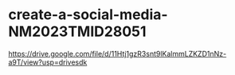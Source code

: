 # create-a-social-media-NM2023TMID28051
https://drive.google.com/file/d/11Htj1gzR3snt9lKalmmLZKZD1nNz-a9T/view?usp=drivesdk
